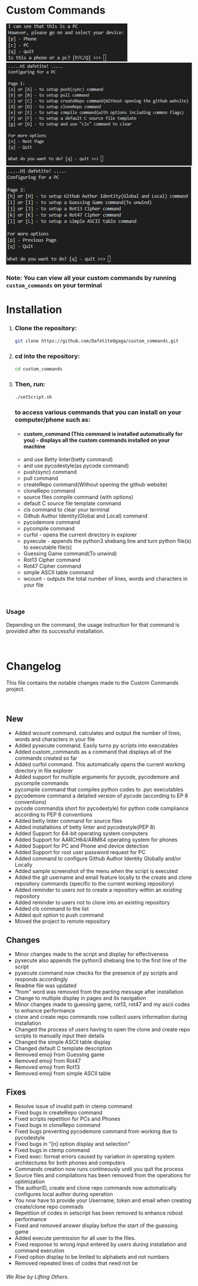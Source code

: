 # Custom Commands

![Device check Image](.intro.jpg)
![Main menu page 1](.main_menu.jpg)
![Main menu page 2](.main_menu2.jpg)

### Note: **You can view all your custom commands by running `custom_commands` on your terminal**

# Installation

1. ### **Clone the repository:**
   ```bash
   git clone https://github.com/DafetiteOgaga/custom_commands.git
   ```
2. ### **cd into the repository:**
   ```bash
   cd custom_commands
   ```
3. ### **Then, run:**
   ```bash
   ./setScript.sh
   ```
   ### **to access various commands that you can install on your computer/phone such as:**

   * #### custom_command (This command is installed automatically for you) - displays all the custom commands installed on your machine
   * and use Betty linter(betty command)
   * and use pycodestyle(as pycode command)
   * push(sync) command
   * pull command
   * createRepo command(Without opening the github website)
   * cloneRepo command
   * source files compile command (with options)
   * default C source file template command
   * cls command to clear your terminal
   * Github Author Identity(Global and Local) command
   * pycodemore command
   * pycompile command
   * curfol - opens the current directory in explorer
   * pyxecute - appends the python3 shebang line and turn python file(s) to executable file(s)
   * Guessing Game command(To unwind)
   * Rot13 Cipher command
   * Rot47 Cipher command
   * simple ASCII table command
   * wcount - outputs the total number of lines, words and characters in your file

<br>

### Usage

Depending on the command, the usage instruction for that command is provided after its successful installation.

<br>

# Changelog
This file contains the notable changes made to the Custom Commands project.

<br>

## New
   - Added wcount command. calculates and output the number of lines, words and characters in your file
   - Added pyxecute command. Easily turns py scripts into executables
   - Added custom_commands as a command that displays all of the commands created so far
   - Added curfol command. This automatically opens the current working directory in file explorer
   - Added support for multiple arguments for pycode, pycodemore and pycompile commands
   - pycompile command that compiles python codes to .pyc executables
   - pycodemore command a detailed version of pycode (according to EP 8 conventions)
   - pycode command(a short for pycodestyle) for python code compliance according to PEP 8 conventions
   - Added betty linter command for source files
   - Added installations of betty linter and pycodestyle(PEP 8)
   - Added Support for 64-bit operating system computers
   - Added Support for AARCH64/ARM64 operating system for phones
   - Added Support for PC and Phone and device detection
   - Added Support for root user password request for PC
   - Added command to configure Github Author Identity Globally and/or Locally
   - Added sample screenshot of the menu when the script is executed
   - Added the git username and email feature locally to the create and clone repository commands (specific to the current working repository)
   - Added reminder to users not to create a repository within an existing repository
   - Added reminder to users not to clone into an existing repository
   - Added cls command to the list
   - Added quit option to push command
   - Moved the project to remote repository


## Changes
   - Minor changes made to the script and display for effectiveness
   - pyxecute also appends the python3 shebang line to the first line of the script
   - pyxecute command now checks for the presence of py scripts and responds accordingly
   - Readme file was updated
   - "from" word was removed from the parting message after installation
   - Change to multiple display in pages and its navigation
   - Minor changes made to guessing game, rot13, rot47 and my ascii codes to enhance performance
   - clone and create repo commands now collect users information during installation
   - Changed the process of users having to open the clone and create repo scripts to manually input their details
   - Changed the simple ASCII table display
   - Changed default C template description
   - Removed emoji from Guessing game
   - Removed emoji from Rot47
   - Removed emoji from Rot13
   - Removed emoji from simple ASCII table


## Fixes
   - Resolve issue of invalid path in ctemp command
   - Fixed bugs in createRepo command
   - Fixed scripts repetition for PCs and Phones
   - Fixed bugs in cloneRepo command
   - Fixed bugs preventing pycodemore command from working due to pycodestyle
   - Fixed bugs in "[n] option display and selection"
   - Fixed bugs in ctemp command
   - Fixed exec: format errors caused by variation in operating system architectures for both phones and computers
   - Commands creation now runs contineously until you quit the process
   - Source files and compilations has been removed from the operations for optimization
   - The authorID, create and clone repo commands now automatically configures local author during operation
   - You now have to provide your Username, token and email when creating create/clone repo commads
   - Repetition of codes in setscript has been removed to enhance robost performance 
   - Fixed and removed answer display before the start of the guessing game
   - Added execute permission for all user to the files.
   - Fixed response to wrong input entered by users during installation and command execution
   - Fixed option display to be limited to alphabets and not numbers
   - Removed repeated lines of codes that need not be




###### We Rise by Lifting Others.
